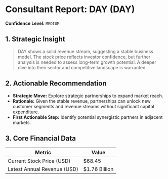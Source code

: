 # Consultant Report: DAY (DAY)

**Confidence Level:** `MEDIUM`

## 1. Strategic Insight
> DAY shows a solid revenue stream, suggesting a stable business model. The stock price reflects investor confidence, but further analysis is needed to assess long-term growth potential. A deeper dive into their sector and competitive landscape is warranted.

## 2. Actionable Recommendation
* **Strategic Move:** Explore strategic partnerships to expand market reach.
* **Rationale:** Given the stable revenue, partnerships can unlock new customer segments and revenue streams without significant capital expenditure.
* **First Actionable Step:** Identify potential synergistic partners in adjacent markets.

## 3. Core Financial Data
| Metric | Value |
|---|---|
| Current Stock Price (USD) | $68.45 |
| Latest Annual Revenue (USD) | $1.76 Billion |
